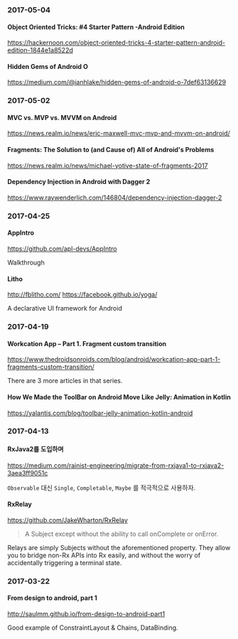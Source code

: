 ### 2017-05-04

#### Object Oriented Tricks: #4 Starter Pattern -Android Edition

https://hackernoon.com/object-oriented-tricks-4-starter-pattern-android-edition-1844e1a8522d

#### Hidden Gems of Android O

https://medium.com/@ianhlake/hidden-gems-of-android-o-7def63136629


### 2017-05-02

#### MVC vs. MVP vs. MVVM on Android

https://news.realm.io/news/eric-maxwell-mvc-mvp-and-mvvm-on-android/

#### Fragments: The Solution to (and Cause of) All of Android's Problems

https://news.realm.io/news/michael-yotive-state-of-fragments-2017

#### Dependency Injection in Android with Dagger 2

https://www.raywenderlich.com/146804/dependency-injection-dagger-2


### 2017-04-25

#### AppIntro

https://github.com/apl-devs/AppIntro

Walkthrough

#### Litho

http://fblitho.com/
https://facebook.github.io/yoga/

A declarative UI framework for Android


### 2017-04-19

#### Workcation App – Part 1. Fragment custom transition 

https://www.thedroidsonroids.com/blog/android/workcation-app-part-1-fragments-custom-transition/

There are 3 more articles in that series.

#### How We Made the ToolBar on Android Move Like Jelly: Animation in Kotlin

https://yalantis.com/blog/toolbar-jelly-animation-kotlin-android


### 2017-04-13

#### RxJava2를 도입하며

https://medium.com/rainist-engineering/migrate-from-rxjava1-to-rxjava2-3aea3ff9051c

`Observable` 대신 `Single`, `Completable`, `Maybe` 를 적극적으로 사용하자.

#### RxRelay

https://github.com/JakeWharton/RxRelay

> A Subject except without the ability to call onComplete or onError.

Relays are simply Subjects without the aforementioned property. They allow you to bridge non-Rx APIs into Rx easily, and without the worry of accidentally triggering a terminal state.


### 2017-03-22

#### From design to android, part 1

http://saulmm.github.io/from-design-to-android-part1

Good example of ConstraintLayout & Chains, DataBinding.
